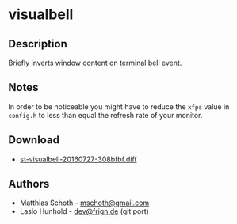 visualbell
==========

Description
-----------

Briefly inverts window content on terminal bell event.

Notes
-----

In order to be noticeable you might have to reduce the `xfps`
value in `config.h` to less than equal the refresh rate of your
monitor.

Download
--------

 * [st-visualbell-20160727-308bfbf.diff](st-visualbell-20160727-308bfbf.diff)

Authors
-------

 * Matthias Schoth - <mschoth@gmail.com>
 * Laslo Hunhold - <dev@frign.de> (git port)
